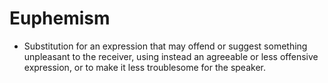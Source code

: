 Euphemism
=========

* Substitution for an expression that may offend or suggest something unpleasant to the receiver, using instead an agreeable or less offensive expression, or to make it less troublesome for the speaker.

